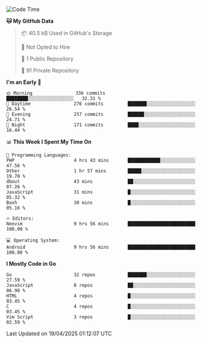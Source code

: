 
<!--START_SECTION:waka-->
![Code Time](http://img.shields.io/badge/Code%20Time-5%2C853%20hrs%2052%20mins-blue)

**🐱 My GitHub Data** 

> 📦 40.5 kB Used in GitHub's Storage 
 > 
> 🚫 Not Opted to Hire
 > 
> 📜 1 Public Repository 
 > 
> 🔑 91 Private Repository 
 > 
**I'm an Early 🐤** 

```text
🌞 Morning                336 commits         ████████░░░░░░░░░░░░░░░░░   32.31 % 
🌆 Daytime                276 commits         ███████░░░░░░░░░░░░░░░░░░   26.54 % 
🌃 Evening                257 commits         ██████░░░░░░░░░░░░░░░░░░░   24.71 % 
🌙 Night                  171 commits         ████░░░░░░░░░░░░░░░░░░░░░   16.44 % 
```


📊 **This Week I Spent My Time On** 

```text
💬 Programming Languages: 
PHP                      4 hrs 43 mins       ████████████░░░░░░░░░░░░░   47.56 % 
Other                    1 hr 57 mins        █████░░░░░░░░░░░░░░░░░░░░   19.70 % 
dbout                    43 mins             ██░░░░░░░░░░░░░░░░░░░░░░░   07.26 % 
JavaScript               31 mins             █░░░░░░░░░░░░░░░░░░░░░░░░   05.32 % 
Bash                     30 mins             █░░░░░░░░░░░░░░░░░░░░░░░░   05.16 % 

🔥 Editors: 
Neovim                   9 hrs 56 mins       █████████████████████████   100.00 % 

💻 Operating System: 
Android                  9 hrs 56 mins       █████████████████████████   100.00 % 
```

**I Mostly Code in Go** 

```text
Go                       32 repos            ███████░░░░░░░░░░░░░░░░░░   27.59 % 
JavaScript               8 repos             ██░░░░░░░░░░░░░░░░░░░░░░░   06.90 % 
HTML                     4 repos             █░░░░░░░░░░░░░░░░░░░░░░░░   03.45 % 
C                        4 repos             █░░░░░░░░░░░░░░░░░░░░░░░░   03.45 % 
Vim Script               3 repos             █░░░░░░░░░░░░░░░░░░░░░░░░   02.59 % 
```




 Last Updated on 19/04/2025 01:12:07 UTC
<!--END_SECTION:waka-->

